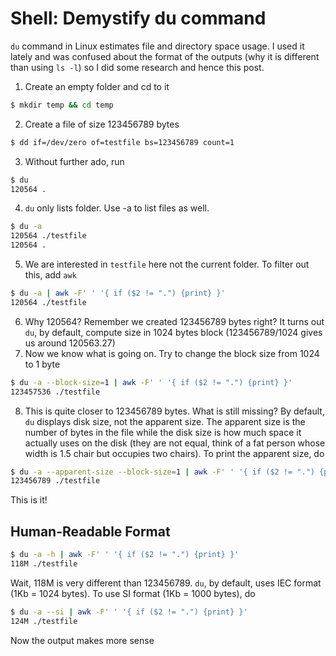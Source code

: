 # Shell: Demystify du command

`du` command in Linux estimates file and directory space usage. I used it lately and was confused about the format of the outputs (why it is different than using `ls -l`) so I did some research and hence this post.

1. Create an empty folder and cd to it

```bash
$ mkdir temp && cd temp
```

2. Create a file of size 123456789 bytes

```bash
$ dd if=/dev/zero of=testfile bs=123456789 count=1
```

3. Without further ado, run

```bash
$ du
120564 .
```

4. `du` only lists folder. Use -a to list files as well.

```bash
$ du -a
120564 ./testfile
120564 .
```

5. We are interested in `testfile` here not the current folder. To filter out this, add `awk`

```bash
$ du -a | awk -F' ' '{ if ($2 != ".") {print} }'
120564 ./testfile
```

6. Why 120564? Remember we created 123456789 bytes right? It turns out `du`, by default, compute size in 1024 bytes block (123456789/1024 gives us around 120563.27)
7. Now we know what is going on. Try to change the block size from 1024 to 1 byte

```bash
$ du -a --block-size=1 | awk -F' ' '{ if ($2 != ".") {print} }'
123457536 ./testfile
```

8. This is quite closer to 123456789 bytes. What is still missing? By default, `du` displays disk size, not the apparent size. The apparent size is the number of bytes in the file while the disk size is how much space it actually uses on the disk (they are not equal, think of a fat person whose width is 1.5 chair but occupies two chairs). To print the apparent size, do

```bash
$ du -a --apparent-size --block-size=1 | awk -F' ' '{ if ($2 != ".") {print} }'
123456789 ./testfile
```

This is it!

## Human-Readable Format

```bash
$ du -a -h | awk -F' ' '{ if ($2 != ".") {print} }'
118M ./testfile
```

Wait, 118M is very different than 123456789. `du`, by default, uses IEC format (1Kb = 1024 bytes). To use SI format (1Kb = 1000 bytes), do

```bash
$ du -a --si | awk -F' ' '{ if ($2 != ".") {print} }'
124M ./testfile
```

Now the output makes more sense
